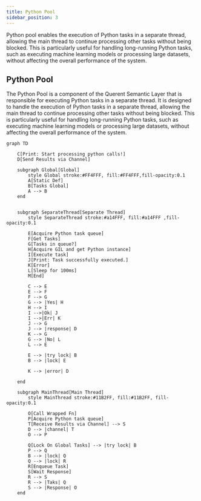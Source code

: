 ```yaml
---
title: Python Pool
sidebar_position: 3
---
```


Python pool enables the execution of Python tasks in a separate thread, allowing the main thread to continue processing other tasks without being blocked. This is particularly useful for handling long-running Python tasks, such as executing machine learning models or processing large datasets, without affecting the overall performance of the system.

## Python Pool

The Python Pool is a component of the Querent Semantic Layer that is responsible for executing Python tasks in a separate thread. It is designed to handle the execution of Python tasks in a separate thread, allowing the main thread to continue processing other tasks without being blocked. This is particularly useful for handling long-running Python tasks, such as executing machine learning models or processing large datasets, without affecting the overall performance of the system.

```mermaid
graph TD

    C[Print: Start processing python calls!]
    D[Send Results via Channel]

    subgraph Global[Global]
        style Global stroke:#FF4FFF, fill:#FF4FFF,fill-opacity:0.1
        A[Static Def]
        B[Tasks Global]
        A --> B
    end


    subgraph SeparateThread[Separate Thread]
        style SeparateThread stroke:#a14FFF, fill:#a14FFF ,fill-opacity:0.1

        E[Acquire Python task queue]
        F[Get Tasks]
        G[Tasks in queue?]
        H[Acquire GIL and get Python instance]
        I[Execute task]
        J[Print: Task successfully executed.]
        K[Error]
        L[Sleep for 100ms]
        M[End]

        C --> E
        E --> F
        F --> G
        G --> |Yes| H
        H --> I
        I -->|Ok| J
        I -->|Err| K
        J --> G
        J --> |response| D
        K --> G
        G --> |No| L
        L --> E

        E --> |try lock| B
        B --> |lock| E

        K --> |error| D 
        
    end

    subgraph MainThread[Main Thread]
        style MainThread stroke:#11B2FF, fill:#11B2FF, fill-opacity:0.1
    
        O[Call Wrapped Fn]
        P[Acquire Python task queue]
        T[Receive Results via Channel] --> S
        D --> |channel| T
        O --> P

        Q[Lock On Global Tasks] --> |try lock| B
        P --> Q
        B --> |lock| Q
        Q --> |lock| R
        R[Enqueue Task]
        S[Wait Response]
        R --> S
        R --> |Taks| Q
        S --> |Response| O
    end
```
